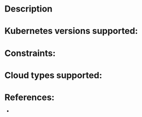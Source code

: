 # Description

# Kubernetes versions supported:

# Constraints:

# Cloud types supported:

# References:
  - 